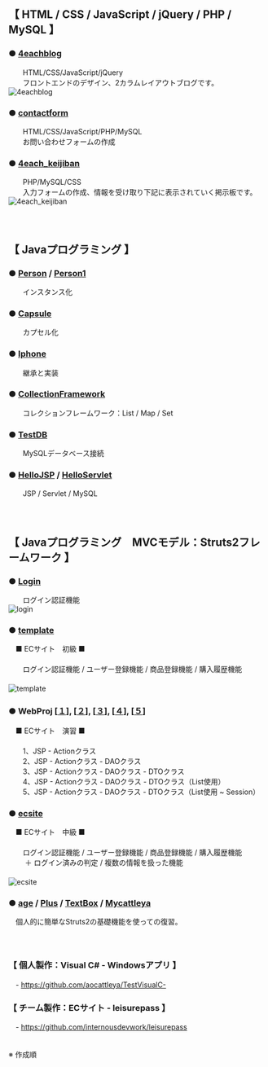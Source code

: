
## 【 HTML / CSS / JavaScript / jQuery / PHP / MySQL 】
### ● [4eachblog](https://github.com/aocattleya/Learned-List/tree/master/4each_keijiban)
　　HTML/CSS/JavaScript/jQuery  
　　フロントエンドのデザイン、2カラムレイアウトブログです。  
![4eachblog](https://user-images.githubusercontent.com/39142850/43296743-1db90732-9188-11e8-8dd7-3c1a48e0831c.jpg)  
  
### ● [contactform](https://github.com/aocattleya/Learned-List/tree/master/contactform)  
　　HTML/CSS/JavaScript/PHP/MySQL  
　　お問い合わせフォームの作成    
### ● [4each_keijiban](https://github.com/aocattleya/Learned-List/tree/master/4each_keijiban)  
　　PHP/MySQL/CSS  
　　入力フォームの作成、情報を受け取り下記に表示されていく掲示板です。  
  ![4each_keijiban](https://user-images.githubusercontent.com/39142850/43297026-cde2a068-9189-11e8-8dcc-f6f30cb3555d.jpg)  
　    
　  
## 【 Javaプログラミング 】

### ● [Person](https://github.com/aocattleya/Learned-List/tree/master/Person/src) / [Person1](https://github.com/aocattleya/Learned-List/tree/master/Person1/src)
　　インスタンス化

### ● [Capsule](https://github.com/aocattleya/Learned-List/tree/master/Capsule/src)
　　カプセル化

### ● [Iphone](https://github.com/aocattleya/Learned-List/tree/master/Iphone/src)
　　継承と実装

### ● [CollectionFramework](https://github.com/aocattleya/Learned-List/tree/master/CollectionFramework/src)
　　コレクションフレームワーク：List / Map / Set  

### ● [TestDB](https://github.com/aocattleya/Learned-List/tree/master/TestDB)
　　MySQLデータベース接続

### ● [HelloJSP](https://github.com/aocattleya/Learned-List/tree/master/HelloJSP/WebContent) / [HelloServlet](https://github.com/aocattleya/Learned-List/tree/master/HelloServlet)
　　JSP / Servlet / MySQL  
　  
　  
## 【 Javaプログラミング　MVCモデル：Struts2フレームワーク 】

### ● [Login](https://github.com/aocattleya/Learned-List/tree/master/login)
　　ログイン認証機能  
  ![login](https://user-images.githubusercontent.com/39142850/43298253-3043501c-9190-11e8-8d49-7da1a68e0061.jpg)  

### ● [template](https://github.com/aocattleya/Learned-List/tree/master/template)
　■ ECサイト　初級 ■  
 　  
　　ログイン認証機能 / ユーザー登録機能 / 商品登録機能 / 購入履歴機能  
　  
  ![template](https://user-images.githubusercontent.com/39142850/43299323-b6f5ffe8-9194-11e8-92c2-814c99cf0949.jpg)

### ● WebProj [[１](https://github.com/aocattleya/Learned-List/tree/master/WebProj)], [[２](https://github.com/aocattleya/Learned-List/tree/master/WebProj2)], [[３](https://github.com/aocattleya/Learned-List/tree/master/WebProj3)], [[４](https://github.com/aocattleya/Learned-List/tree/master/WebProj4)], [[５](https://github.com/aocattleya/Learned-List/tree/master/WebProj5)]
　■ ECサイト　演習 ■  
 　  
　　1、JSP - Actionクラス  
　　2、JSP - Actionクラス - DAOクラス  
　　3、JSP - Actionクラス - DAOクラス - DTOクラス  
　　4、JSP - Actionクラス - DAOクラス - DTOクラス（List使用）  
　　5、JSP - Actionクラス - DAOクラス - DTOクラス（List使用 ~ Session）  

### ● [ecsite](https://github.com/aocattleya/Learned-List/tree/master/ecsite)
　■ ECサイト　中級 ■  
 　  
 　　ログイン認証機能 / ユーザー登録機能 / 商品登録機能 / 購入履歴機能  
　　 ＋ ログイン済みの判定 / 複数の情報を扱った機能  
　  
  ![ecsite](https://user-images.githubusercontent.com/39142850/43300881-b3e8bc3e-919c-11e8-89ac-4f5bcf7752b1.jpg)  
  
### ● [age](https://github.com/aocattleya/Learned-List/tree/master/Age) / [Plus](https://github.com/aocattleya/Learned-List/tree/master/Plus) / [TextBox](https://github.com/aocattleya/Learned-List/tree/master/TextBox) / [Mycattleya](https://github.com/aocattleya/Learned-List/tree/master/Mycattleya)  
　個人的に簡単なStruts2の基礎機能を使っての復習。　  
　  
　  
### 【 個人製作：Visual C# - Windowsアプリ 】  
　- https://github.com/aocattleya/TestVisualC-

### 【 チーム製作：ECサイト - leisurepass 】  
　- https://github.com/internousdevwork/leisurepass

　  
※ 作成順
